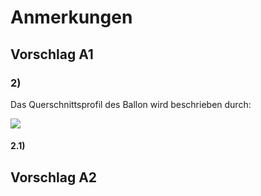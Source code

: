 # Anmerkungen
## Vorschlag A1

### **2)**

Das Querschnittsprofil des Ballon wird beschrieben durch:

<img src="http://latex.codecogs.com/svg.latex?f(x)=\frac{x}{4}*\sqrt{20-x}=\frac{1}{4}*\sqrt{20x^2-x^3}" border="0"/>

#### **2.1)**

## Vorschlag A2
